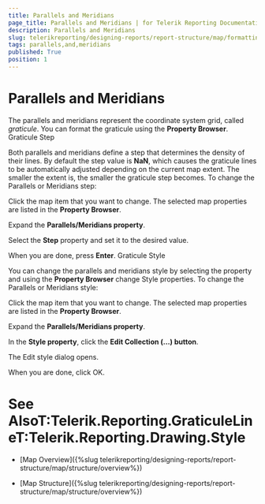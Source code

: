 ```yaml
---
title: Parallels and Meridians
page_title: Parallels and Meridians | for Telerik Reporting Documentation
description: Parallels and Meridians
slug: telerikreporting/designing-reports/report-structure/map/formatting-a-map/parallels-and-meridians
tags: parallels,and,meridians
published: True
position: 1
---
```


# Parallels and Meridians



The parallels and meridians represent the coordinate system grid, called *graticule*.
        You can format the graticule using the __Property Browser__.
      Graticule Step

Both parallels and meridians define a step that determines the density of their lines. By default the step value is __NaN__, which
          causes the graticule lines to be automatically adjusted depending on the current map extent.
          The smaller the extent is, the smaller the graticule step becomes.
        To change the Parallels or Meridians step:

Click the map item that you want to change.
                The selected map properties are listed in the __Property Browser__.
              

Expand the __Parallels/Meridians property__.
              

Select the __Step__ property and set it to the desired value.
              

When you are done, press __Enter__.
              Graticule Style

You can change the parallels and meridians style by selecting the property and using the __Property Browser__ change Style properties.
        To change the Parallels or Meridians style:

Click the map item that you want to change.
                  The selected map properties are listed in the __Property Browser__.
                

Expand the __Parallels/Meridians property__.
                

In the __Style property__, click the __Edit Collection (…) button__.
                

The Edit style dialog opens.
                

When you are done, click OK.
                

# See AlsoT:Telerik.Reporting.GraticuleLineT:Telerik.Reporting.Drawing.Style

 * [Map Overview]({%slug telerikreporting/designing-reports/report-structure/map/structure/overview%})

 * [Map Structure]({%slug telerikreporting/designing-reports/report-structure/map/structure/overview%})
